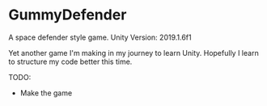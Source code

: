 # GummyDefender
A space defender style game. Unity Version: 2019.1.6f1

Yet another game I'm making in my journey to learn Unity. Hopefully I learn to structure my code better this time.

TODO:
* Make the game